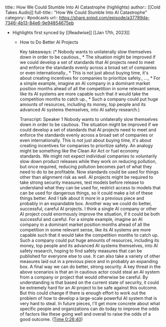 title:: How We Could Stumble Into AI Catastrophe (highlights)
author:: [[Cold Takes Audio]]
full-title:: "How We Could Stumble Into AI Catastrophe"
category:: #podcasts
url:: https://share.snipd.com/episode/a37789da-7346-4b13-84e6-9e94854675eb

- Highlights first synced by [[Readwise]] [[Jan 17th, 2023]]
	- How to Do Better AI Projects
	  
	  Key takeaways:
	  (* Nobody wants to unilaterally slow themselves down in order to be cautious., * The situation might be improved if we could develop a set of standards that AI projects need to meet and enforce the standards evenly across a broad set of companies or even internationally., * This is not just about buying time, it's about creating incentives for companies to prioritize safety., ..., * For a simple example, imagine an AI company in a dominant market position months ahead of all the competition in some relevant sense, like its AI systems are more capable such that it would take the competition months to catch up., * Such a company could put huge amounts of resources, including its money, top people and its advanced AI systems themselves, into AI safety research.)
	  
	  Transcript:
	  Speaker 1
	  Nobody wants to unilaterally slow themselves down in order to be cautious. The situation might be improved if we could develop a set of standards that AI projects need to meet and enforce the standards evenly across a broad set of companies or even internationally. This is not just about buying time, it's about creating incentives for companies to prioritize safety. An analogy might be something like the Clean Air Act or fuel economy standards. We might not expect individual companies to voluntarily slow down product releases while they work on reducing pollution, but once required, reducing pollution becomes part of what they need to do to be profitable. Now standards could be used for things other than alignment risk as well. AI projects might be required to take strong security measures, test models before release to understand what they can be used for, restrict access to models that can be used for dangerous things, so it could make a lot of these things better. And I talk about it more in a previous piece and probably in an expandable box. Another way we could do better, successful, careful AI projects. I think a single AI company or other AI project could enormously improve the situation, if it could be both successful and careful. For a simple example, imagine an AI company in a dominant market position months ahead of all the competition in some relevant sense, like its AI systems are more capable such that it would take the competition months to catch up. Such a company could put huge amounts of resources, including its money, top people and its advanced AI systems themselves, into AI safety research, hoping to find safety measures that can be published for everyone else to use. It can also take a variety of other measures laid out in a previous piece and in probably an expanding box. A final way we can do better, strong security. A key threat in the above scenarios is that an in cautious actor could steal an AI system from a company or project that would otherwise be careful. By understanding is that based on the current state of security, it could be extremely hard for an AI project to be safe against this outcome. But this could change if there is enough effort to work out the problem of how to develop a large-scale powerful AI system that is very hard to steal. In future pieces, I'll get more concrete about what specific people and organizations can do today to improve the odds of factors like these going well and overall to raise the odds of a good outcome. ([Time 0:26:40](https://share.snipd.com/snip/8ef45ddc-fc49-42e3-83e3-9ef08518b59c))